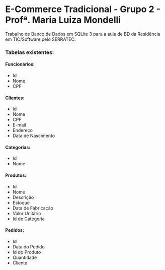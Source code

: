 # E-Commerce Tradicional - Grupo 2 - Profª. Maria Luiza Mondelli

Trabalho de Banco de Dados em SQLite 3 para a aula de BD da Residência em TIC/Software pelo SERRATEC.

### Tabelas existentes:

#### Funcionários:
- Id
- Nome
- CPF

#### Clientes:
- Id
- Nome 
- CPF 
- E-mail 
- Endereço 
- Data de Nascimento 

#### Categorias:
- Id
- Nome

#### Produtos:
- Id
- Nome
- Descrição
- Estoque
- Data de Fabricação
- Valor Unitário
- Id de Categoria

#### Pedidos:
- Id
- Data do Pedido
- Id do Produto
- Quantidade
- Cliente 